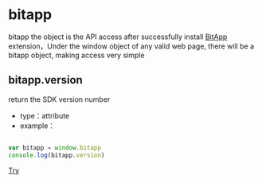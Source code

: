 # bitapp

bitapp the object is the API access after successfully install [BitApp](https://www.bitapp.net/) extension，Under the window object of any valid web page, there will be a bitapp object, making access very simple

## bitapp.version
return the SDK version number
- type：attribute
- example：

```js

var bitapp = window.bitapp
console.log(bitapp.version)

```

[Try](http://developer.bitapp.net/playground?code=bitapp.version)